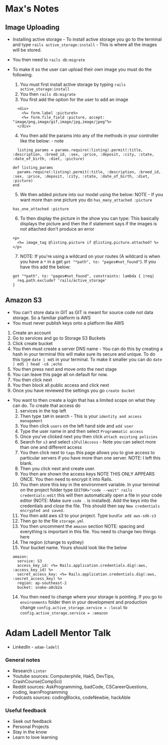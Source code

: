 # Max's Notes

## Image Uploading

- Installing active storage - To install active storage you go to the terminal and type `rails active_storage:install` - This is where all the images will be stored.
- You then need to `rails db:migrate`

- To make it so the user can upload their own image you must do the following.
  1. You must first install active storage by typing `rails active_storage:install`
  2. You then `rails db:migrate`
  3. You first add the option for the user to add an image 
  ```
    <div>
      <%= form.label :picture%>
      <%= form.file_field :picture, accept: "image/png,image/gif,image/jpg,image/jpeg"%>
    </div>
  ```
  4. You then add the params into any of the methods in your controller like the below: - note
  ```
    listing_params = params.require(:listing).permit(:title, :description, :breed_id, :sex, :price, :deposit, :city, :state, :date_of_birth, :diet, :picture)
  ```
  ```
  def listing_params 
    params.require(:listing).permit(:title, :description, :breed_id, :sex, :price, :deposit, :city, :state, :date_of_birth, :diet, :picture)
  end
  ```
  5. We then added picture into our model using the below: NOTE - If you want more than one picture you do `has_many_attached :picture`
  ```
  has_one_attached :picture
  ```
  6. To then display the picture in the show you can type: This basically displays the picture and then the if statement says if the images is not attached don't produce an error
  ```
  <p>
    <%= image_tag @listing.picture if @listing.picture.attached? %>
  </p>
  ```
  7. NOTE: If you're using a wildcard on your routes (A wildcard is when you have a `*` in a get `get "*path", to: "pages#not_found"`). If you have this add the below:  
  ```
  get "*path", to: "pages#not_found", constraints: lambda { |req|
    req.path.exclude? 'rails/active_storage'
  }
  ```
## Amazon S3
  - You can't store data in GIT as GIT is meant for source code not data storage. So a familiar platform is AWS
  - You must never publish keys onto a platform like AWS

  1. Create an account 
  2. Go to services and go to Storage S3 Buckets
  3. Click create bucket
  4. You then must create a server DNS name - You can do this by creating a hash in your terminal this will make sure its secure and unique. To do this type `date | md5` in your terminal. To make it smaller you can do `date | md5 | head -c6 ;echo`
  5. You then press next and move onto the next stage
  6. You can leave this page all on default for now. 
  7. You then click next
  8. You then block all public access and click next
  9. Once you have reviewed the settings you go `create bucket`

  - You want to then create a login that has a limited scope on what they can do. To create that access do
    1. services in the top left 
    2. Then type `IAM` in search - This is your `identity and access management`
    3. You then click `users` on the left hand side and `add user`
    4. Type the user name in and then select `Programmatic access`
    5. Once you've clicked next you then click `attach existing policies`  
    6. Search for `s3` and select `s3FullAccess` - Note you can select more than one and different access
    7. You then click next to `tags` this page allows you to give access to particular servers if you have more than one server. NOTE: I left this blank.
    8. Then you click next and create user.
    9. You then are shown the access keys NOTE THIS ONLY APPEARS ONCE. You then need to encrypt it into Rails.
    10. You then store this key in the environment variable. In your terminal on the project folder type `EDITOR="code --wait" rails credentials:edit` this will then automatically open a file in your code editor (NOTE: Make sure `code .` is installed). Add the keys into the credentials and close the file. This should then say `New credentials encrypted and saved.`
    11. You then add aws s3 to your project. Type `bundle add aws-sdk-s3`
    12. Then go to the file `storage.yml` 
    13. You then uncomment the `amazon` section NOTE: spacing and everything is important in this file. You need to change two things here
      1. The region (change to sydney)
      2. Your bucket name. Yours should look like the below 
      ```
      amazon:
        service: S3
        access_key_id: <%= Rails.application.credentials.dig(:aws, :access_key_id) %>
        secret_access_key: <%= Rails.application.credentials.dig(:aws, :secret_access_key) %>
        region: ap-southeast-2
        bucket: snake-a8cb2a
      ``` 
    14. You then need to change where your storage is pointing. If you go to `environments` folder then in your development and production change `config.active_storage.service = :local` to `config.active_storage.service = :amazon`


# Adam Ladell Mentor Talk 

- LinkedIn - `adam-ladell`

### General notes 
- Research `Linter`
- Youtube sources: Computerphile, Hak5, DevTips, CrashCourse(CompSci)
- Reddit sources: AskProgramming, badCode, CSCareerQuestions, coding, learnProgramming 
- Podcasts sources: codingBlocks, codeNewbie, hackAble 

### Useful feedback
  - Seek out feedback 
  - Personal Projects
  - Stay in the know
  - Learn to love learning


